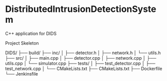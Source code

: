 # DistributedIntrusionDetectionSystem
C++ application for DIDS


Project Skeleton 

DIDS/
├── build/
├── inc/
│   ├── detector.h
│   ├── network.h
│   └── utils.h
├── src/
│   ├── main.cpp
│   ├── detector.cpp
│   ├── network.cpp
│   ├── utils.cpp
│   └── simulator.cpp
├── tests/
│   ├── test_detector.cpp
│   ├── test_network.cpp
│   └── CMakeLists.txt
├── CMakeLists.txt
├── Dockerfile
└── Jenkinsfile


